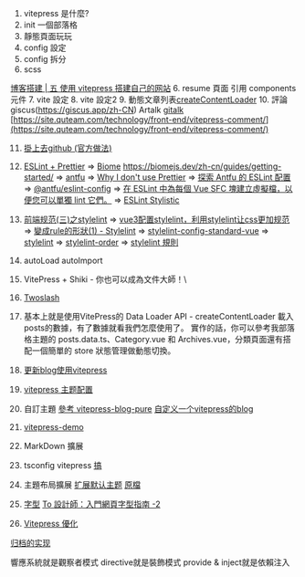 
1. vitepress 是什麼?
2. init 一個部落格
3. 靜態頁面玩玩
4. config 設定
5. config 拆分[](https://juejin.cn/post/7349136892334374927)
6. scss

[博客搭建 | 五 使用 vitepress 搭建自己的网站](https://juejin.cn/post/7380296428142477312)
6. resume 頁面 引用 components 元件
7. vite 設定
8. vite 設定2
9. 動態文章列表[createContentLoader](https://jinyuu.cn/posts/vitepress%E5%8D%9A%E5%AE%A2%E4%B8%AA%E6%80%A7%E5%8C%96%E4%BF%AE%E6%94%B9.html)
10. 評論 giscus(https://giscus.app/zh-CN) Artalk [](https://www.lihaoyu.cn/posts/use-artalk-in-valaxy)  [gitalk](https://blog.goalonez.site/blog/VitePress%E5%8D%9A%E5%AE%A2%E6%90%AD%E5%BB%BA.html#%E5%BC%95%E5%85%A5gitalk)
[https://site.quteam.com/technology/front-end/vitepress-comment/](https://site.quteam.com/technology/front-end/vitepress-comment/)

11. [掛上去github (官方做法)](https://docs.github.com/zh/pages/getting-started-with-github-pages/creating-a-github-pages-site)
12. [ESLint + Prettier](https://marketplace.visualstudio.com/items?itemName=rvest.vs-code-prettier-eslint) => [Biome](https://antfu.me/posts/why-not-prettier-zh) https://biomejs.dev/zh-cn/guides/getting-started/
=> [antfu](https://github.com/antfu/eslint-plugin-format)
=> [Why I don't use Prettier](https://antfu.me/posts/why-not-prettier)
=> [探索 Antfu 的 ESLint 配置](https://blog.csdn.net/gitblog_00027/article/details/136931799)
=> [@antfu/eslint-config](https://github.com/antfu/eslint-config)
=> [在 ESLint 中為每個 Vue SFC 塊建立虛擬檔，以便您可以單獨 lint 它們。](https://github.com/antfu/eslint-processor-vue-blocks)
=> [ESLint Stylistic](https://eslint.style/rules)

13. [前端规范(三)之stylelint](https://blog.csdn.net/weixin_42424283/article/details/128817090)
=> [vue3配置stylelint，利用stylelint让css更加规范](https://blog.csdn.net/2301_78152384/article/details/136671101)
=> [變成rule的形狀(1) - Stylelint](https://tempura-good-good.coderbridge.io/2022/05/22/stylelint/)
=> [stylelint-config-standard-vue](https://github.com/ota-meshi/stylelint-config-standard-vue)
=> [stylelint](https://stylelint.io/user-guide/configure)
=> [stylelint-order](https://www.npmjs.com/package/stylelint-order)
=> [stylelint 規則](https://stylelint.bootcss.com/user-guide/rules/list)

14. autoLoad autoImport

15. VitePress + Shiki - 你也可以成為文件大師！\
16. [Twoslash](https://hackmd.io/@R5nQ-zW1Q_aYM8gKaeHg3w/HkROswSTT?utm_source=preview-mode&utm_medium=rec)

17. [](https://laplace.tw/posts/quick-build-blog-with-vitepress#google_vignette)
基本上就是使用VitePress的 Data Loader API - createContentLoader 載入posts的數據，有了數據就看我們怎麼使用了。
實作的話，你可以參考我部落格主題的 posts.data.ts、Category.vue 和 Archives.vue，分類頁面還有搭配一個簡單的 store 狀態管理做動態切換。

18. [更新blog使用vitepress](https://www.timeslow.net/posts/vitepress-first.html)
19. [vitepress 主题配置](https://theme.sugarat.top/config/frontmatter.html)

20. 自訂主題 [參考 vitepress-blog-pure](https://github.com/airene/vitepress-blog-pure) [自定义一个vitepress的blog](https://juejin.cn/post/7134586612406714375?from=search-suggest)
21. [vitepress-demo](https://juejin.cn/post/7203661966614560828?from=search-suggest)

22. MarkDown 擴展
23. tsconfig vitepress [ 搞 ](https://juejin.cn/post/7385081262870888487)
25. 主題布局擴展 [扩展默认主题](https://vitepress.dev/zh/guide/extending-default-theme) [原檔](https://github.com/vuejs/vitepress/blob/main/src/client/theme-default/components/VPDoc.vue)
26. [字型](https://vitepress.dev/zh/guide/extending-default-theme)  [To 設計師：入門網頁字型指南 -2](https://apodesign.tw/uiux/getting-started-with-website-font-2/)
27. [Vitepress 優化](https://bddxg.top/article/note/vitepress%E4%BC%98%E5%8C%96/%E7%82%B9%E5%87%BB%E5%9B%BE%E7%89%87%E6%94%BE%E5%A4%A7.html)


[归档的实现](https://www.yuzaicn.com/blog/%E5%8D%9A%E5%AE%A2%E5%8E%86%E7%A8%8B/2024-05-14-%E6%B5%8F%E8%A7%88%E9%87%8F%E8%AF%84%E8%AE%BA%E7%AD%89%E5%8A%9F%E8%83%BD.html)


響應系統就是觀察者模式
directive就是裝飾模式
provide & inject就是依賴注入